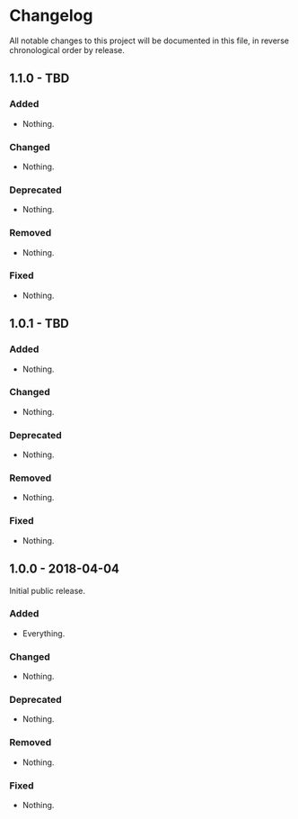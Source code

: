 # Changelog

All notable changes to this project will be documented in this file, in reverse chronological order by release.

## 1.1.0 - TBD

### Added

- Nothing.

### Changed

- Nothing.

### Deprecated

- Nothing.

### Removed

- Nothing.

### Fixed

- Nothing.

## 1.0.1 - TBD

### Added

- Nothing.

### Changed

- Nothing.

### Deprecated

- Nothing.

### Removed

- Nothing.

### Fixed

- Nothing.

## 1.0.0 - 2018-04-04

Initial public release.

### Added

- Everything.

### Changed

- Nothing.

### Deprecated

- Nothing.

### Removed

- Nothing.

### Fixed

- Nothing.

